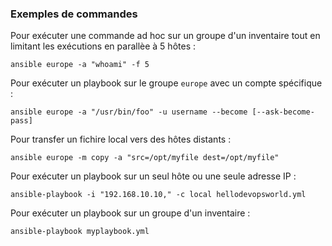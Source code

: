 ### Exemples de commandes

Pour exécuter une commande ad hoc sur un groupe d'un inventaire tout en limitant les exécutions en parallèe à 5 hôtes :

`ansible europe -a "whoami" -f 5`

Pour exécuter un playbook sur le groupe `europe` avec un compte spécifique :

`ansible europe -a "/usr/bin/foo" -u username --become [--ask-become-pass]`

Pour transfer un fichire local vers des hôtes distants :

`ansible europe -m copy -a "src=/opt/myfile dest=/opt/myfile"`

Pour exécuter un playbook sur un seul hôte ou une seule adresse IP :

`ansible-playbook -i "192.168.10.10," -c local hellodevopsworld.yml`

Pour exécuter un playbook sur un groupe d'un inventaire :

`ansible-playbook myplaybook.yml`
